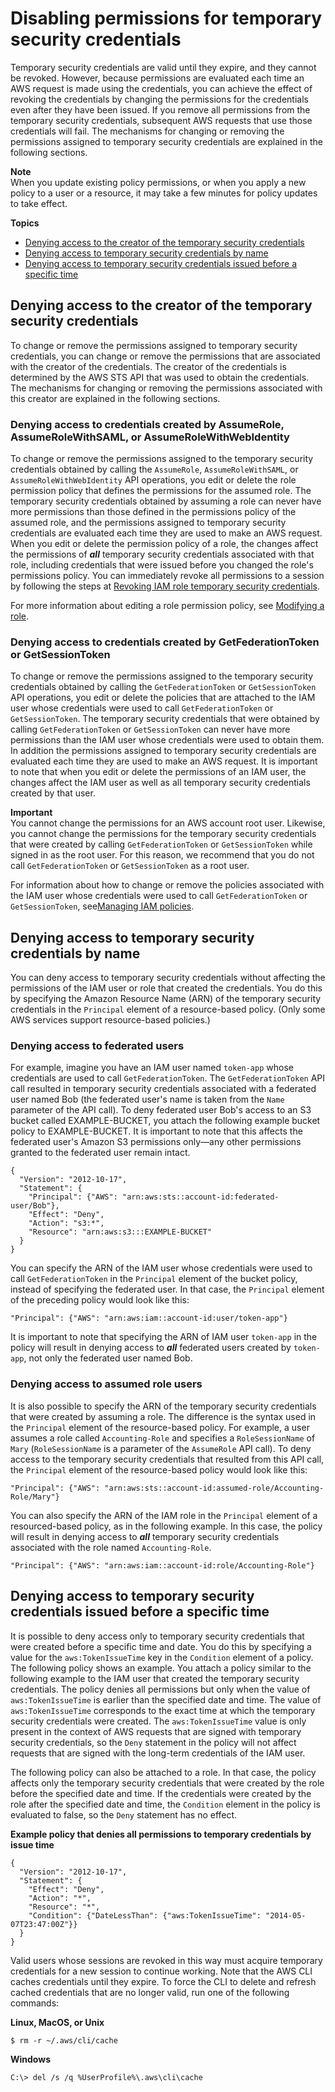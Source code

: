 # Disabling permissions for temporary security credentials<a name="id_credentials_temp_control-access_disable-perms"></a>

Temporary security credentials are valid until they expire, and they cannot be revoked\. However, because permissions are evaluated each time an AWS request is made using the credentials, you can achieve the effect of revoking the credentials by changing the permissions for the credentials even after they have been issued\. If you remove all permissions from the temporary security credentials, subsequent AWS requests that use those credentials will fail\. The mechanisms for changing or removing the permissions assigned to temporary security credentials are explained in the following sections\. 

**Note**  
When you update existing policy permissions, or when you apply a new policy to a user or a resource, it may take a few minutes for policy updates to take effect\.

**Topics**
+ [Denying access to the creator of the temporary security credentials](#denying-access-to-credentials-creator)
+ [Denying access to temporary security credentials by name](#denying-access-to-credentials-by-name)
+ [Denying access to temporary security credentials issued before a specific time](#denying-access-to-credentials-by-issue-time)

## Denying access to the creator of the temporary security credentials<a name="denying-access-to-credentials-creator"></a>

To change or remove the permissions assigned to temporary security credentials, you can change or remove the permissions that are associated with the creator of the credentials\. The creator of the credentials is determined by the AWS STS API that was used to obtain the credentials\. The mechanisms for changing or removing the permissions associated with this creator are explained in the following sections\. 

### Denying access to credentials created by AssumeRole, AssumeRoleWithSAML, or AssumeRoleWithWebIdentity<a name="denying-access-to-credentials-creator-roles"></a>

To change or remove the permissions assigned to the temporary security credentials obtained by calling the `AssumeRole`, `AssumeRoleWithSAML`, or `AssumeRoleWithWebIdentity` API operations, you edit or delete the role permission policy that defines the permissions for the assumed role\. The temporary security credentials obtained by assuming a role can never have more permissions than those defined in the permissions policy of the assumed role, and the permissions assigned to temporary security credentials are evaluated each time they are used to make an AWS request\. When you edit or delete the permission policy of a role, the changes affect the permissions of ***all*** temporary security credentials associated with that role, including credentials that were issued before you changed the role's permissions policy\. You can immediately revoke all permissions to a session by following the steps at [Revoking IAM role temporary security credentials](id_roles_use_revoke-sessions.md)\.

For more information about editing a role permission policy, see [Modifying a role](id_roles_manage_modify.md)\. 

### Denying access to credentials created by GetFederationToken or GetSessionToken<a name="denying-access-to-credentials-creator-federation-and-session-tokens"></a>

To change or remove the permissions assigned to the temporary security credentials obtained by calling the `GetFederationToken` or `GetSessionToken` API operations, you edit or delete the policies that are attached to the IAM user whose credentials were used to call `GetFederationToken` or `GetSessionToken`\. The temporary security credentials that were obtained by calling `GetFederationToken` or `GetSessionToken` can never have more permissions than the IAM user whose credentials were used to obtain them\. In addition the permissions assigned to temporary security credentials are evaluated each time they are used to make an AWS request\. It is important to note that when you edit or delete the permissions of an IAM user, the changes affect the IAM user as well as all temporary security credentials created by that user\.

**Important**  
You cannot change the permissions for an AWS account root user\. Likewise, you cannot change the permissions for the temporary security credentials that were created by calling `GetFederationToken` or `GetSessionToken` while signed in as the root user\. For this reason, we recommend that you do not call `GetFederationToken` or `GetSessionToken` as a root user\.

For information about how to change or remove the policies associated with the IAM user whose credentials were used to call `GetFederationToken` or `GetSessionToken`, see[Managing IAM policies](access_policies_manage.md)\.

## Denying access to temporary security credentials by name<a name="denying-access-to-credentials-by-name"></a>

You can deny access to temporary security credentials without affecting the permissions of the IAM user or role that created the credentials\. You do this by specifying the Amazon Resource Name \(ARN\) of the temporary security credentials in the `Principal` element of a resource\-based policy\. \(Only some AWS services support resource\-based policies\.\)

### Denying access to federated users<a name="denying-access-by-name-get-federation-token"></a>

For example, imagine you have an IAM user named `token-app` whose credentials are used to call `GetFederationToken`\. The `GetFederationToken` API call resulted in temporary security credentials associated with a federated user named Bob \(the federated user's name is taken from the `Name` parameter of the API call\)\. To deny federated user Bob's access to an S3 bucket called EXAMPLE\-BUCKET, you attach the following example bucket policy to EXAMPLE\-BUCKET\. It is important to note that this affects the federated user's Amazon S3 permissions only—any other permissions granted to the federated user remain intact\. 

```
{
  "Version": "2012-10-17",
  "Statement": {
    "Principal": {"AWS": "arn:aws:sts::account-id:federated-user/Bob"},
    "Effect": "Deny",
    "Action": "s3:*",
    "Resource": "arn:aws:s3:::EXAMPLE-BUCKET"
  }
}
```

You can specify the ARN of the IAM user whose credentials were used to call `GetFederationToken` in the `Principal` element of the bucket policy, instead of specifying the federated user\. In that case, the `Principal` element of the preceding policy would look like this:

```
"Principal": {"AWS": "arn:aws:iam::account-id:user/token-app"}
```

It is important to note that specifying the ARN of IAM user `token-app` in the policy will result in denying access to ***all*** federated users created by `token-app`, not only the federated user named Bob\. 

### Denying access to assumed role users<a name="denying-access-by-name-assume-role"></a>

It is also possible to specify the ARN of the temporary security credentials that were created by assuming a role\. The difference is the syntax used in the `Principal` element of the resource\-based policy\. For example, a user assumes a role called `Accounting-Role` and specifies a `RoleSessionName` of `Mary` \(`RoleSessionName` is a parameter of the `AssumeRole` API call\)\. To deny access to the temporary security credentials that resulted from this API call, the `Principal` element of the resource\-based policy would look like this:

```
"Principal": {"AWS": "arn:aws:sts::account-id:assumed-role/Accounting-Role/Mary"}
```

You can also specify the ARN of the IAM role in the `Principal` element of a resourced\-based policy, as in the following example\. In this case, the policy will result in denying access to ***all*** temporary security credentials associated with the role named `Accounting-Role`\. 

```
"Principal": {"AWS": "arn:aws:iam::account-id:role/Accounting-Role"}
```

## Denying access to temporary security credentials issued before a specific time<a name="denying-access-to-credentials-by-issue-time"></a>

It is possible to deny access only to temporary security credentials that were created before a specific time and date\. You do this by specifying a value for the `aws:TokenIssueTime` key in the `Condition` element of a policy\. The following policy shows an example\. You attach a policy similar to the following example to the IAM user that created the temporary security credentials\. The policy denies all permissions but only when the value of `aws:TokenIssueTime` is earlier than the specified date and time\. The value of `aws:TokenIssueTime` corresponds to the exact time at which the temporary security credentials were created\. The `aws:TokenIssueTime` value is only present in the context of AWS requests that are signed with temporary security credentials, so the `Deny` statement in the policy will not affect requests that are signed with the long\-term credentials of the IAM user\. 

The following policy can also be attached to a role\. In that case, the policy affects only the temporary security credentials that were created by the role before the specified date and time\. If the credentials were created by the role after the specified date and time, the `Condition` element in the policy is evaluated to false, so the `Deny` statement has no effect\.

**Example policy that denies all permissions to temporary credentials by issue time**  

```
{
  "Version": "2012-10-17",
  "Statement": {
    "Effect": "Deny",
    "Action": "*",
    "Resource": "*",
    "Condition": {"DateLessThan": {"aws:TokenIssueTime": "2014-05-07T23:47:00Z"}}
  }
}
```

Valid users whose sessions are revoked in this way must acquire temporary credentials for a new session to continue working\. Note that the AWS CLI caches credentials until they expire\. To force the CLI to delete and refresh cached credentials that are no longer valid, run one of the following commands:

**Linux, MacOS, or Unix**

```
$ rm -r ~/.aws/cli/cache
```

**Windows**

```
C:\> del /s /q %UserProfile%\.aws\cli\cache
```